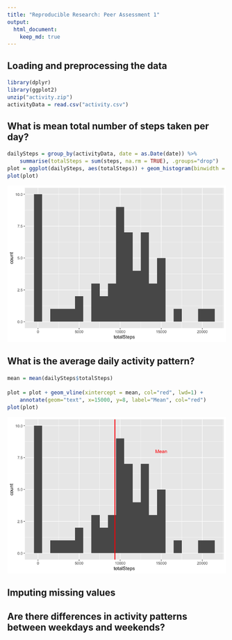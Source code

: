 ```yaml
---
title: "Reproducible Research: Peer Assessment 1"
output: 
  html_document:
    keep_md: true
---
```



## Loading and preprocessing the data


```r
library(dplyr)
library(ggplot2)
unzip("activity.zip")
activityData = read.csv("activity.csv")
```

## What is mean total number of steps taken per day?

```r
dailySteps = group_by(activityData, date = as.Date(date)) %>% 
    summarise(totalSteps = sum(steps, na.rm = TRUE), .groups="drop")
plot = ggplot(dailySteps, aes(totalSteps)) + geom_histogram(binwidth = 1000)
plot(plot)
```

![](PA1_files/figure-html/unnamed-chunk-2-1.png)<!-- -->

## What is the average daily activity pattern?

```r
mean = mean(dailySteps$totalSteps)

plot = plot + geom_vline(xintercept = mean, col="red", lwd=1) +
    annotate(geom="text", x=15000, y=8, label="Mean", col="red")
plot(plot)
```

![](PA1_files/figure-html/unnamed-chunk-3-1.png)<!-- -->

## Imputing missing values



## Are there differences in activity patterns between weekdays and weekends?
